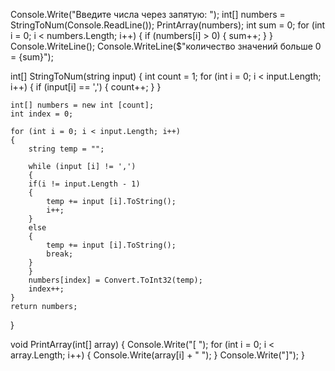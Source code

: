 Console.Write("Введите числа через запятую: ");
int[] numbers = StringToNum(Console.ReadLine());
PrintArray(numbers);
int sum = 0;
for (int i = 0; i < numbers.Length; i++)
{
    if (numbers[i] > 0)
    {
        sum++;
    }
}
Console.WriteLine();
Console.WriteLine($"количество значений больше 0 = {sum}");


int[] StringToNum(string input)
{
    int count = 1;
    for (int i = 0; i < input.Length; i++)
    {
        if (input[i] == ',')
        {
            count++;
        }
    }

    int[] numbers = new int [count];
    int index = 0;

    for (int i = 0; i < input.Length; i++)
    {
        string temp = "";

        while (input [i] != ',')
        {
        if(i != input.Length - 1)
        {
            temp += input [i].ToString();
            i++;
        }
        else
        {
            temp += input [i].ToString();
            break;
        }
        }
        numbers[index] = Convert.ToInt32(temp);
        index++;
    }
    return numbers;
}


void PrintArray(int[] array)
{
    Console.Write("[ ");
    for (int i = 0; i < array.Length; i++)
    {
        Console.Write(array[i] + " ");
    }
    Console.Write("]");
}
